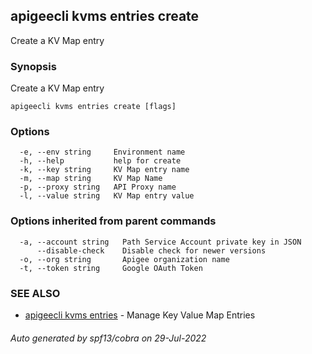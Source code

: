 ## apigeecli kvms entries create

Create a KV Map entry

### Synopsis

Create a KV Map entry

```
apigeecli kvms entries create [flags]
```

### Options

```
  -e, --env string     Environment name
  -h, --help           help for create
  -k, --key string     KV Map entry name
  -m, --map string     KV Map Name
  -p, --proxy string   API Proxy name
  -l, --value string   KV Map entry value
```

### Options inherited from parent commands

```
  -a, --account string   Path Service Account private key in JSON
      --disable-check    Disable check for newer versions
  -o, --org string       Apigee organization name
  -t, --token string     Google OAuth Token
```

### SEE ALSO

* [apigeecli kvms entries](apigeecli_kvms_entries.md)	 - Manage Key Value Map Entries

###### Auto generated by spf13/cobra on 29-Jul-2022
